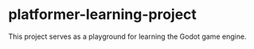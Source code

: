 # platformer-learning-project
This project serves as a playground for learning the Godot game engine.
